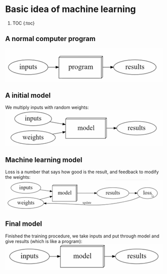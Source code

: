 # Basic idea of machine learning

1. TOC
{:toc}

## A normal computer program
![](/images/Program.png "normal program")

## A initial model
We multiply inputs with random weights:
![](/images/model1.png "initial model")

## Machine learning model
Loss is a number that says how good is the result, and feedback to modify the weights:
![](/images/model2.png "machine learning model")

## Final model
Finished the training procedure, we take inputs and put through model and give results (which is like a program):
![](/images/model3.png "machine learning model")
